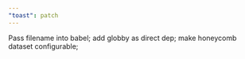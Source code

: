 ```yaml
---
"toast": patch
---
```


Pass filename into babel; add globby as direct dep; make honeycomb dataset configurable;
